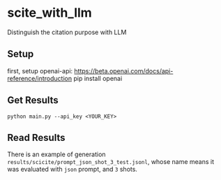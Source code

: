 # scite_with_llm
Distinguish the citation purpose with LLM

## Setup
first, setup openai-api: https://beta.openai.com/docs/api-reference/introduction
pip install openai

## Get Results
`python main.py --api_key <YOUR_KEY>`

## Read Results
There is an example of generation `results/scicite/prompt_json_shot_3_test.jsonl`, whose name means it was evaluated with `json` prompt, and `3` shots.
